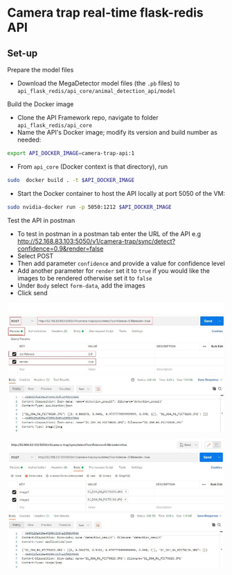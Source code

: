 # Camera trap real-time flask-redis API

## Set-up

Prepare the model files

- Download the MegaDetector model files (the `.pb` files) to `api_flask_redis/api_core/animal_detection_api/model`

Build the Docker image

- Clone the API Framework repo, navigate to  folder `api_flask_redis/api_core`
- Name the API's Docker image; modify its version and build number as needed:
```bash
export API_DOCKER_IMAGE=camera-trap-api:1
```

- From `api_core` (Docker context is that directory), run

```bash
sudo  docker build . -t $API_DOCKER_IMAGE
```

- Start the Docker container to host the API locally at port 5050 of the VM:
```bash
sudo nvidia-docker run -p 5050:1212 $API_DOCKER_IMAGE
```

Test the API in postman

- To test in postman in a postman tab enter the URL of the API e.g http://52.168.83.103:5050/v1/camera-trap/sync/detect?confidence=0.9&render=false
 - Select POST
 - Then add parameter `confidence` and provide a value for confidence level
 - Add another parameter for `render` set it to `true` if you would like the images to be rendered otherwise set it to `false`
 - Under `Body` select `form-data`, add the images
 - Click send

![Test in postman](images/postman_1.jpg)

![Test in postman](images/postman_2.jpg)

